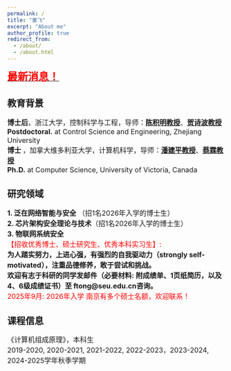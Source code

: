 ```yaml
---
permalink: /
title: "童飞"
excerpt: "About me"
author_profile: true
redirect_from: 
  - /about/
  - /about.html
---
```


<a href="https://fei-tong.github.io/News/"><font size="5"><font color="red"><b>最新消息！</b></font></font></a>

## 教育背景
<font size="3">

<b>博士后</b>，浙江大学，控制科学与工程，导师：<a href="https://person.zju.edu.cn/jmchen" target="_blank"><b>陈积明教授</b></a>、<a href="https://mypage.zju.edu.cn/shibohe" target="_blank"><b>贺诗波教授</b></a><br>
<b>Postdoctoral.</b> at Control Science and Engineering, Zhejiang University<br>
<b>博士 </b>，加拿大维多利亚大学，计算机科学，导师：<a href="https://webhome.cs.uvic.ca/~pan/" target="_blank"><b>潘建平教授</b></a>、<a href="https://www.ece.uvic.ca/~cai/" target="_blank"><b>蔡霖教授</b></a><br>
<b>Ph.D.</b> at Computer Science, University of Victoria, Canada
</font>

## 研究领域
<font size="3">
<b>1.  泛在网络智能与安全</b> （招1名2026年入学的博士生）<br>
<b>2.  芯片架构安全理论与技术</b>（招1名2026年入学的博士生）<br>
<b>3.  物联网系统安全</b><br>
<font color="red">【招收优秀博士、硕士研究生、优秀本科实习生】:</font><br>
<b>为人踏实努力，上进心强，有强烈的自我驱动力（strongly self-motivated），注重品德修养，敢于尝试和挑战。</b><br>
<b>欢迎有志于科研的同学发邮件（必要材料: 附成绩单、1页纸简历，以及4、6级成绩证书）至 ftong@seu.edu.cn咨询。</b><br>
<font color="red">2025年9月: 2026年入学 南京有多个硕士名额，欢迎联系！</font>
</font>

## 课程信息

<font size="3">
《计算机组成原理》，本科生<br>
2019-2020, 2020-2021, 2021-2022, 2022-2023，2023-2024, 2024-2025学年秋季学期<br>
</font>



<!-- ---
permalink: /
title: "Zhe Zhou"
excerpt: "About me"
author_profile: true
redirect_from: 
  - /about/
  - /about.html
---

<b>客座学生 (2023.2 - 至今)</b>，中国科学院计算技术研究所，处理器芯片全国重点实验室<br>
Guest Student at <b>State Key Laboratory of Processors</b>, <b>ICT</b><br>
Supervisor: <b>Hang Lu</b><br>
<b>博士研究生 (2021.9 - 至今)</b>，东南大学，网络空间安全<br>
Ph.D. at <b>School of Cyber Science and Engineering</b>, Southeast University <b>(SEU)</b><br>
Supervisor: [<b>Fei Tong</b>](https://cyber.seu.edu.cn/_s303/tf4/list.psp)<br>
<b>本科 (2017.9 - 2021.6)</b>，南京邮电大学，信息科技英才班<br>
B.E. at <b>Bell Honors School</b>, Nanjing University of Posts and Telecommunications <b>(NJUPT)</b>

**感兴趣的方向：处理器微架构安全~~民科~~，隐私计算加速器，AI加速器/处理器** -->

